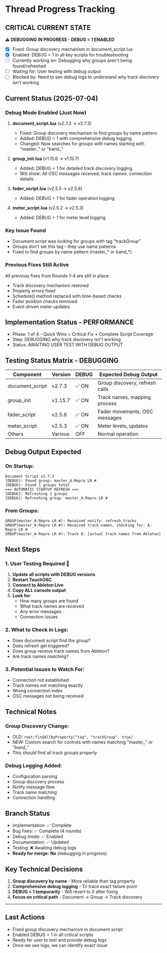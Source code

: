 # Thread Progress Tracking

## CRITICAL CURRENT STATE
**⚠️ DEBUGGING IN PROGRESS - DEBUG = 1 ENABLED**
- [x] Fixed: Group discovery mechanism in document_script.lua 
- [x] Enabled: DEBUG = 1 in all key scripts for troubleshooting
- [ ] Currently working on: Debugging why groups aren't being found/refreshed
- [ ] Waiting for: User testing with debug output
- [ ] Blocked by: Need to see debug logs to understand why track discovery isn't working

## Current Status (2025-07-04)

### Debug Mode Enabled (Just Now)
1. **document_script.lua** (v2.7.2 → v2.7.3)
   - Fixed: Group discovery mechanism to find groups by name pattern
   - Added: DEBUG = 1 with comprehensive debug logging
   - Changed: Now searches for groups with names starting with "master_" or "band_"

2. **group_init.lua** (v1.15.6 → v1.15.7)
   - Added: DEBUG = 1 for detailed track discovery logging
   - Will show: All OSC messages received, track names, connection details

3. **fader_script.lua** (v2.5.5 → v2.5.6)
   - Added: DEBUG = 1 for fader operation logging

4. **meter_script.lua** (v2.5.2 → v2.5.3)
   - Added: DEBUG = 1 for meter level logging

### Key Issue Found
- Document script was looking for groups with tag "trackGroup"
- Groups don't set this tag - they use name patterns
- Fixed to find groups by name pattern (master_* or band_*)

### Previous Fixes Still Active
All previous fixes from Rounds 1-4 are still in place:
- Track discovery mechanism restored
- Property errors fixed
- Schedule() method replaced with time-based checks
- Fader position checks removed
- Event-driven meter updates

## Implementation Status - PERFORMANCE
- Phase: 1 of 4 - Quick Wins + Critical Fix + Complete Script Coverage
- Step: DEBUGGING why track discovery isn't working
- Status: AWAITING USER TEST WITH DEBUG OUTPUT

## Testing Status Matrix - DEBUGGING
| Component | Version | DEBUG | Expected Debug Output |
|-----------|---------|-------|----------------------|
| document_script | v2.7.3 | ✅ ON | Group discovery, refresh calls |
| group_init | v1.15.7 | ✅ ON | Track names, mapping process |
| fader_script | v2.5.6 | ✅ ON | Fader movements, OSC messages |
| meter_script | v2.5.3 | ✅ ON | Meter levels, updates |
| Others | Various | OFF | Normal operation |

## Debug Output Expected

### On Startup:
```
Document Script v2.7.3
[DEBUG]: Found group: master_A-Repro LR #
[DEBUG]: Found 1 groups total
=== AUTOMATIC STARTUP REFRESH ===
[DEBUG]: Refreshing 1 groups
[DEBUG]: Refreshing group: master_A-Repro LR #
```

### From Groups:
```
GROUP(master_A-Repro LR #): Received notify: refresh_tracks
GROUP(master_A-Repro LR #): Received track names, checking for: A-Repro LR #
GROUP(master_A-Repro LR #): Track 0: [actual track names from Ableton]
```

## Next Steps

### 1. User Testing Required 🎯
1. **Update all scripts with DEBUG versions**
2. **Restart TouchOSC**
3. **Connect to Ableton Live**
4. **Copy ALL console output**
5. **Look for**:
   - How many groups are found
   - What track names are received
   - Any error messages
   - Connection issues

### 2. What to Check in Logs:
- Does document script find the group?
- Does refresh get triggered?
- Does group receive track names from Ableton?
- Are track names matching?

### 3. Potential Issues to Watch For:
- Connection not established
- Track names not matching exactly
- Wrong connection index
- OSC messages not being received

## Technical Notes

### Group Discovery Change:
- OLD: `root:findAllByProperty("tag", "trackGroup", true)`
- NEW: Custom search for controls with names matching "master_*" or "band_*"
- This should find all track groups properly

### Debug Logging Added:
- Configuration parsing
- Group discovery process  
- Notify message flow
- Track name matching
- Connection handling

## Branch Status

- Implementation: ✅ Complete
- Bug fixes: ✅ Complete (4 rounds)
- Debug mode: ✅ Enabled
- Documentation: ✅ Updated
- Testing: ❌ Awaiting debug logs
- **Ready for merge: No** (debugging in progress)

## Key Technical Decisions

1. **Group discovery by name** - More reliable than tag property
2. **Comprehensive debug logging** - To trace exact failure point
3. **DEBUG = 1 temporarily** - Will revert to 0 after fixing
4. **Focus on critical path** - Document → Group → Track discovery

---

## Last Actions
- Fixed group discovery mechanism in document script
- Enabled DEBUG = 1 in all critical scripts
- Ready for user to test and provide debug logs
- Once we see logs, we can identify exact issue